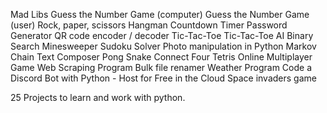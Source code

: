 Mad Libs
Guess the Number Game (computer)
Guess the Number Game (user)
Rock, paper, scissors
Hangman
Countdown Timer
Password Generator
QR code encoder / decoder
Tic-Tac-Toe
Tic-Tac-Toe AI
Binary Search
Minesweeper
Sudoku Solver
Photo manipulation in Python
Markov Chain Text Composer
Pong
Snake
Connect Four
Tetris
Online Multiplayer Game
Web Scraping Program
Bulk file renamer
Weather Program
Code a Discord Bot with Python - Host for Free in the Cloud
Space invaders game


25 Projects to learn and work with python.